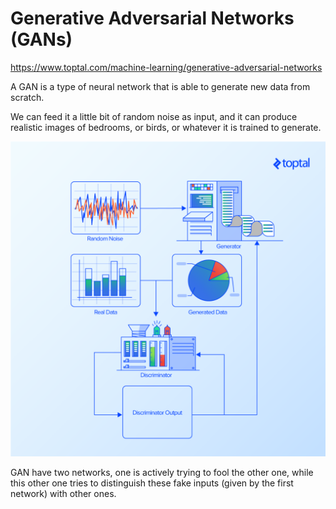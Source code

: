 # Generative Adversarial Networks (GANs)

<https://www.toptal.com/machine-learning/generative-adversarial-networks>

A GAN is a type of neural network that is able to generate new data from scratch.

We can feed it a little bit of random noise as input, and it can produce realistic images of bedrooms, or birds, or whatever it is trained to generate.

![image](media/Generative-Adversarial-Networks-(GANs)-image1.png)

GAN have two networks, one is actively trying to fool the other one, while this other one tries to distinguish these fake inputs (given by the first network) with other ones.
